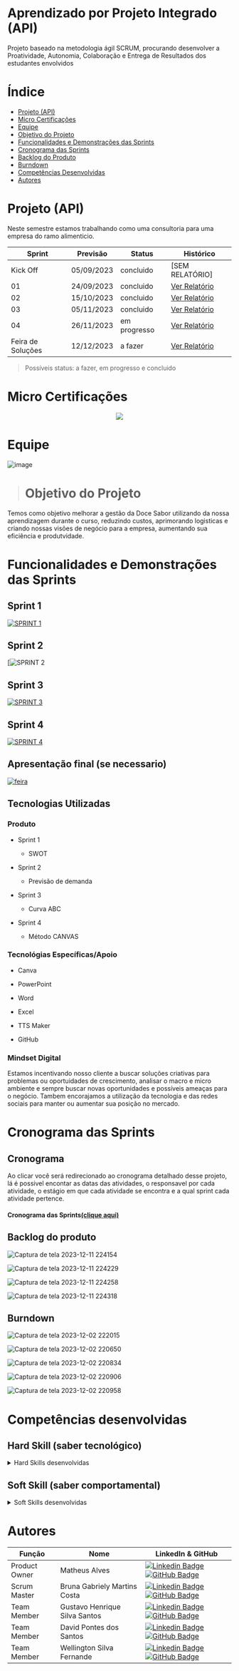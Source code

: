 # Aprendizado por Projeto Integrado (API)

Projeto baseado na metodologia ágil SCRUM, procurando desenvolver a Proatividade, Autonomia, Colaboração e Entrega de Resultados dos estudantes envolvidos

# Índice

* [Projeto (API)](#projeto-api)
* [Micro Certificações](#micro-certificações)
* [Equipe](#equipe)
* [Objetivo do Projeto](#objetivo-do-projeto)
* [Funcionalidades e Demonstrações das Sprints](#funcionalidades-e-demonstrações-das-sprints)
* [Cronograma das Sprints](#cronograma-das-sprints)
* [Backlog do Produto](#backlog-do-produto)
* [Burndown](#burndown)
* [Competências Desenvolvidas](#competências-desenvolvidas)
* [Autores](#autores)
  
# Projeto (API) 
Neste semestre estamos trabalhando como uma consultoria para uma empresa do ramo alimenticio.

Sprint | Previsão | Status| Histórico|
|------|--------|------|--------|
|Kick Off | 05/09/2023 | concluido| [SEM RELATÓRIO] | 
|01 | 24/09/2023 | concluido| [Ver Relatório](https://youtu.be/5jXWYyPR2WU) | 
|02|  15/10/2023| concluido |[Ver Relatório](https://youtu.be/_7fCu8vkHKo) | 
|03| 05/11/2023 | concluido|[Ver Relatório](https://youtu.be/OQ94gXruEFw/video) | 
|04| 26/11/2023 |em progresso |[Ver Relatório](https://youtu.be/xIn6_WVyuQY) |
|Feira de Soluções|12/12/2023 |a fazer |[Ver Relatório]() | 

> Possíveis status: a fazer, em progresso e concluido

# Micro Certificações
<p align="center">
 <img src="https://img.shields.io/badge/STATUS-EM_PROGRESSO-yellow"/>
</p>

# Equipe

![image](https://github.com/xXTavaroviskXx/GESTECH/assets/168144175/2047e622-4ffe-48f2-9235-dff7f5427ea3)




># Objetivo do Projeto

Temos como objetivo melhorar a gestão da Doce Sabor utilizando da nossa aprendizagem durante o curso, reduzindo custos, aprimorando logisticas e criando nossas visões de negócio para a empresa, aumentando sua eficiência e produtvidade.

# Funcionalidades e Demonstrações das Sprints

## Sprint 1

[![SPRINT 1](![image](https://github.com/xXTavaroviskXx/GESTECH/assets/168144175/337a57b5-33f4-449b-8be0-bfe1670accaa)
)](https://youtu.be/EpmCNdbbi4A)

## Sprint 2

[![SPRINT 2](https://youtu.be/JgZMVH1_BYg)


## Sprint 3

[![SPRINT 3](https://img.youtube.com/vi/OQ94gXruEFw/0.jpg)](https://youtu.be/EpmCNdbbi4A)


## Sprint 4

[![SPRINT 4](https://img.youtube.com/vi/xIn6_WVyuQY/0.jpg)](https://youtu.be/xIn6_WVyuQY)


## Apresentação final (se necessario)

[![feira](https://img.youtube.com/vi/codigo_do_seu_video/0.jpg)](https://youtu.be/codigo_do_seu_video)


## Tecnologias Utilizadas
### Produto 
* Sprint 1

  - SWOT

* Sprint 2

  - Previsão de demanda

* Sprint 3

  - Curva ABC

* Sprint 4

  - Método CANVAS

### Tecnológias Específicas/Apoio

* Canva

* PowerPoint

* Word

* Excel

* TTS Maker

* GitHub
  
### Mindset Digital
Estamos incentivando nosso cliente a buscar soluções criativas para problemas ou oportuidades de crescimento, analisar o macro e micro ambiente e sempre buscar novas oportunidades e possíveis ameaças para o negócio.
Tambem encorajamos a utilização da tecnologia e das redes sociais para manter ou aumentar sua posição no mercado.

# Cronograma das Sprints

## Cronograma
Ao clicar você será redirecionado ao cronograma detalhado desse projeto, lá é possivel encontar as datas das atividades, o responsavel por cada atividade, o estágio em que cada atividade se encontra e a qual sprint cada atividade pertence.

#### Cronograma das Sprints[(clique aqui)](https://github.com/users/Fox-Six-consultoria/projects/1)


## Backlog do produto


![Captura de tela 2023-12-11 224154](https://github.com/Fox-Six-consultoria/Sprints/assets/141972941/52e0a412-373a-410c-9cce-11b48dd6d814)


![Captura de tela 2023-12-11 224229](https://github.com/Fox-Six-consultoria/Sprints/assets/141972941/468c7852-570a-40ac-a27a-1f5ee36f2505)


![Captura de tela 2023-12-11 224258](https://github.com/Fox-Six-consultoria/Sprints/assets/141972941/c420d30b-a71e-4266-b26f-0d649753e45d)


![Captura de tela 2023-12-11 224318](https://github.com/Fox-Six-consultoria/Sprints/assets/141972941/edce6bf9-4602-418e-a277-d196fcb85799)


## Burndown

![Captura de tela 2023-12-02 222015](https://github.com/Fox-Six-consultoria/Sprints/assets/141972941/04a19f31-affa-437f-9c5b-0d75f551cb3f)


![Captura de tela 2023-12-02 220650](https://github.com/Fox-Six-consultoria/Sprints/assets/141972941/abaebf6d-12e0-4810-9890-50ab6bb57f82)


![Captura de tela 2023-12-02 220834](https://github.com/Fox-Six-consultoria/Sprints/assets/141972941/84a01163-2f01-4f08-b691-043668ffe119)


![Captura de tela 2023-12-02 220906](https://github.com/Fox-Six-consultoria/Sprints/assets/141972941/dc3fb165-886d-46e9-8ccd-3a905bdcc7dc)


![Captura de tela 2023-12-02 220958](https://github.com/Fox-Six-consultoria/Sprints/assets/141972941/d8254fae-1c54-4e56-abd2-a09008fc6908)


## 

# Competências desenvolvidas

## Hard Skill (saber tecnológico)
<details> 
<summary>Hard Skills desenvolvidas</summary>
  
| Tecnologia/Metodologia | Classificação |
| ---------------------- | ------------- |
|Informática  | ★ ★ ★ ★ ★ ★ ★ ★ ☆ ☆ |
|SWOT e BrainStorm | ★ ★ ★ ★ ★ ★ ★ ★ ★ ★ |
|Previsão de demanda  | ★ ★ ★ ★ ★ ★ ★ ★ ★ ☆ |
|Curva ABC | ★ ★ ★ ★ ★ ★ ★ ★ ☆ ☆ |
|Método CANVA | ★ ★ ★ ★ ★ ★ ★ ★ ☆ ☆ |
 
</details>

## Soft Skill (saber comportamental)
<details>
<summary>Soft Skills desenvolvidas</summary>

| Habilidades | Classificação |
| ---------------------- | ------------- |
|Busca por execelência  | ★ ★ ★ ★ ★ ★ ★ ★ ★ ☆ |
|Cooperação  | ★ ★ ★ ★ ★ ★ ★ ☆ ☆ ☆ |
|Self learning  | ★ ★ ★ ★ ★ ★ ★ ★ ★ ☆ |
|Respeito  | ★ ★ ★ ★ ★ ★ ★ ★ ★ ★ |
|Cumprimento de prazos  | ★ ★ ★ ★ ★ ★ ★ ★ ☆ ☆ |
|Perserverança  | ★ ★ ★ ★ ★ ★ ★ ★ ★ ★ |

</details>


# Autores
| Função | Nome |  LinkedIn & GitHub |
| - | - | - |
|Product Owner|Matheus Alves | [![Linkedin Badge](https://img.shields.io/badge/Linkedin-blue?style=flat-square&logo=Linkedin&logoColor=white)]() [![GitHub Badge](https://img.shields.io/badge/GitHub-111217?style=flat-square&logo=github&logoColor=white)]()|
|Scrum Master|Bruna Gabriely Martins Costa | [![Linkedin Badge](https://img.shields.io/badge/Linkedin-blue?style=flat-square&logo=Linkedin&logoColor=white)](https://www.linkedin.com/in/bruna-martins-081293266?utm_source=share&utm_campaign=share_via&utm_content=profile&utm_medium=android_app) [![GitHub Badge](https://img.shields.io/badge/GitHub-111217?style=flat-square&logo=github&logoColor=white)]()|
|Team Member|Gustavo Henrique Silva Santos| [![Linkedin Badge](https://img.shields.io/badge/Linkedin-blue?style=flat-square&logo=Linkedin&logoColor=white)]() [![GitHub Badge](https://img.shields.io/badge/GitHub-111217?style=flat-square&logo=github&logoColor=white)]()|
|Team Member|David Pontes dos Santos | [![Linkedin Badge](https://img.shields.io/badge/Linkedin-blue?style=flat-square&logo=Linkedin&logoColor=white)]() [![GitHub Badge](https://img.shields.io/badge/GitHub-111217?style=flat-square&logo=github&logoColor=white)]()|
|Team Member|Wellington Silva Fernande | [![Linkedin Badge](https://img.shields.io/badge/Linkedin-blue?style=flat-square&logo=Linkedin&logoColor=white)]() [![GitHub Badge](https://img.shields.io/badge/GitHub-111217?style=flat-square&logo=github&logoColor=white)]()|

